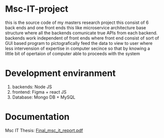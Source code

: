 # Msc-IT-project
this is the source code of my masters research project
this consist of 6 back ends and one front ends
this like microservice architecture base structure where all the backends comunicate true APIs from each backend.
backends work independent of front ends 
where front end consist of sort of GUI based program to pictografically feed the data to view to user where less intervension of expertise in computer secince
so that by knowing a little bit of opertaion of computer able to proceeds with the system

# Development enviranment

1. backends: Node JS
2. frontend: Figma + react JS
3. Database: Mongo DB + MySQL

# Documentation

Msc IT Thesis: 
[Final_msc_it_report.pdf](https://github.com/user-attachments/files/20360947/Final_msc_it_report.pdf)
